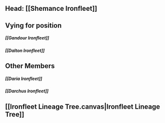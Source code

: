 ## Head: [[Shemance Ironfleet]]
## Vying for position
##### [[Gandour Ironfleet]]
##### [[Dalton Ironfleet]]
## Other Members
##### [[Daria Ironfleet]]
##### [[Darchus Ironfleet]]
## [[Ironfleet Lineage Tree.canvas|Ironfleet Lineage Tree]]
